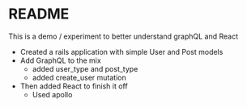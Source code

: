 # README

This is a demo / experiment to better understand graphQL and React

* Created a rails application with simple User and Post models
* Add GraphQL to the mix
  * added user_type and post_type
  * added create_user mutation
* Then added React to finish it off
  * Used apollo
